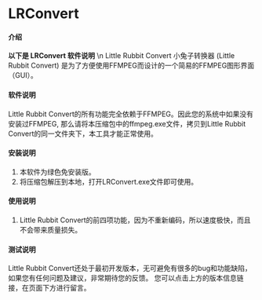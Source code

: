 # LRConvert

#### 介绍
**以下是 LRConvert 软件说明** \n
Little Rubbit Convert 小兔子转换器 (Little Rubbit Convert) 是为了方便使用FFMPEG而设计的一个简易的FFMPEG图形界面（GUI）。


#### 软件说明
Little Rubbit Convert的所有功能完全依赖于FFMPEG。因此您的系统中如果没有安装过FFMPEG,
那么请将本压缩包中的ffmpeg.exe文件，拷贝到Little Rubbit Convert的同一文件夹下，本工具才能正常使用。


#### 安装说明

1.  本软件为绿色免安装版。
2.  将压缩包解压到本地，打开LRConvert.exe文件即可使用。


#### 使用说明

1.  Little Rubbit Convert的前四项功能，因为不重新编码，所以速度极快，而且不会带来质量损失。


#### 测试说明

Little Rubbit Convert还处于最初开发版本，无可避免有很多的bug和功能缺陷，
如果您有任何问题及建议，非常期待您的反馈。
您可以点击上方的版本信息链接，在页面下方进行留言。


